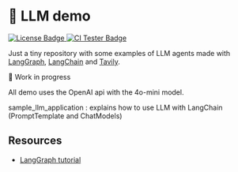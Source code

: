 # 🤖 LLM demo

<p align="left">
  <a href="https://github.com/pabroux/llm-demo/blob/master/LICENSE">
    <picture>
      <img src="https://img.shields.io/badge/License-MIT-green" alt="License Badge">
    </picture>
  </a>
  <a href="https://github.com/pabroux/llm-demo/actions/workflows/ci.yml">
    <picture>
      <img src="https://github.com/pabroux/llm-demo/actions/workflows/ci.yml/badge.svg" alt="CI Tester Badge">
    </picture>
  </a>
</p>

Just a tiny repository with some examples of LLM agents made with [LangGraph](https://github.com/langchain-ai/langgraph), [LangChain](https://github.com/langchain-ai/langchain) and [Tavily](http://tavily.com/).

🚧 Work in progress

All demo uses the OpenAI api with the 4o-mini model.

sample_llm_application : explains how to use LLM with LangChain (PromptTemplate and ChatModels)



## Resources

- [LangGraph tutorial](https://langchain-ai.github.io/langgraph/concepts/why-langgraph/)
